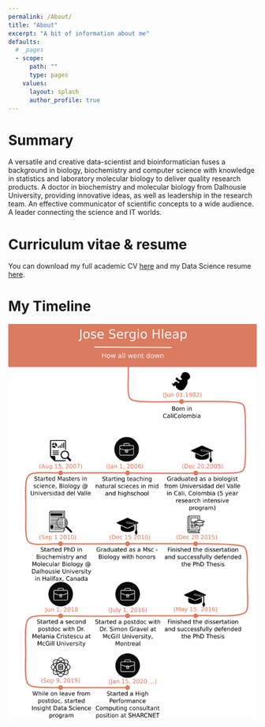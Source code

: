 ```yaml
---
permalink: /About/
title: "About"
excerpt: "A bit of information about me"
defaults:
  # _pages
  - scope:
      path: ""
      type: pages
    values:
      layout: splash
      author_profile: true
---
```

# Summary
A versatile and creative data-scientist and bioinformatician 
fuses a background in biology, biochemistry and computer 
science with knowledge in statistics and laboratory molecular 
biology to deliver quality research products. A doctor in 
biochemistry and molecular biology from Dalhousie University, 
providing innovative ideas, as well as leadership in the 
research team. An effective communicator of scientific 
concepts to a wide audience. A leader connecting the science and IT worlds.

# Curriculum vitae & resume
You can download my full academic CV [here](../assets/docs/CV_Hleap.pdf)
and my Data Science resume [here](../assets/docs/Sergio_Hleap_resume.pdf). 

# My Timeline
<p align="center">
<img src="https://github.com/jshleap/jshleap.github.io/raw/master/assets/images/My-timeline.png" width="800">
</p>


